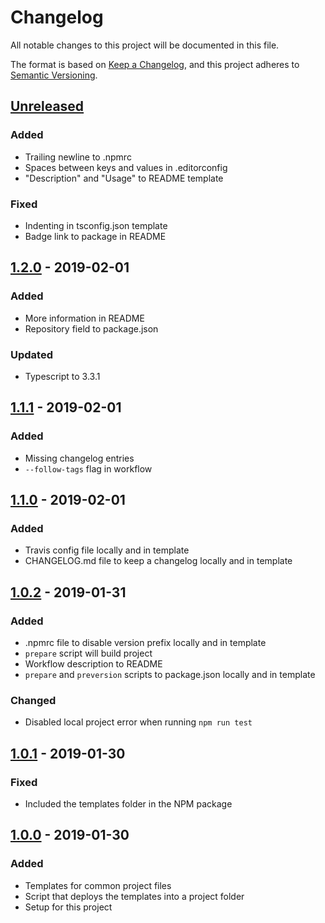 # Changelog
All notable changes to this project will be documented in this file.

The format is based on [Keep a Changelog](https://keepachangelog.com/en/1.0.0/),
and this project adheres to [Semantic Versioning](https://semver.org/spec/v2.0.0.html).

## [Unreleased]
### Added
- Trailing newline to .npmrc
- Spaces between keys and values in .editorconfig
- "Description" and "Usage" to README template

### Fixed
- Indenting in tsconfig.json template
- Badge link to package in README

## [1.2.0] - 2019-02-01
### Added
- More information in README
- Repository field to package.json

### Updated
- Typescript to 3.3.1

## [1.1.1] - 2019-02-01
### Added
- Missing changelog entries
- `--follow-tags` flag in workflow

## [1.1.0] - 2019-02-01
### Added
- Travis config file locally and in template
- CHANGELOG.md file to keep a changelog locally and in template

## [1.0.2] - 2019-01-31
### Added
- .npmrc file to disable version prefix locally and in template
- `prepare` script will build project
- Workflow description to README
- `prepare` and `preversion` scripts to package.json locally and in template

### Changed
- Disabled local project error when running `npm run test`

## [1.0.1] - 2019-01-30
### Fixed
- Included the templates folder in the NPM package

## [1.0.0] - 2019-01-30
### Added
- Templates for common project files
- Script that deploys the templates into a project folder
- Setup for this project

[Unreleased]: https://github.com/Ionaru/create-package/compare/1.2.0...HEAD
[1.2.0]: https://github.com/Ionaru/create-package/compare/1.1.1...1.2.0
[1.1.1]: https://github.com/Ionaru/create-package/compare/1.1.0...1.1.1
[1.1.0]: https://github.com/Ionaru/create-package/compare/1.0.2...1.1.0
[1.0.2]: https://github.com/Ionaru/create-package/compare/1.0.1...1.0.2
[1.0.1]: https://github.com/Ionaru/create-package/compare/1.0.0...1.0.1
[1.0.0]: https://github.com/Ionaru/create-package/compare/8a86e89...1.0.0
